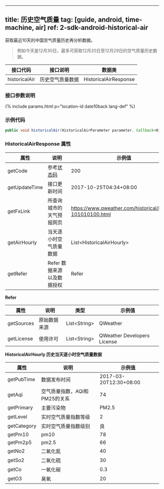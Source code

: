 <!--
 * @Date: 2025-03-06 10:02:06
 * @LastEditors: 韩笑白
 * @LastEditTime: 2025-03-13 11:00:48
 * @FilePath: /dev-site/docs/_zh/android-sdk/time-machine/android-time-machine-air.md
-->
---
title: 历史空气质量
tag: [guide, android, time-machine, air]
ref: 2-sdk-android-historical-air
---

获取最近10天的中国空气质量历史再分析数据。

> 例如今天是12月30日，最多可获取12月20日至12月29日的空气质量历史数据。


| 接口代码 | 接口说明                  | 数据类            |
| ---------------- | ---------------- | ----------------- |
| historicalAir| 历史空气质量数据  | HistoricalAirResponse |

### 接口参数说明

{% include params.html p="location-id date10back lang-def" %}

### 示例代码

```java
public void historicalAir(HistoricalAirParameter parameter, Callback<HistoricalAirResponse> callback);
```

### HistoricalAirResponse 属性

| 属性              | 说明                       | 示例值                    |
| ----------------- | -------------------------- | ------------------------- |
| getCode           | 参考[状态码](/docs/resource/status-code/)                    | 200   |
| getUpdateTime | 接口更新时间             | 2017-10-25T04:34+08:00     |
| getFxLink     | 所查询城市的天气预报网页 | https://www.qweather.com/historical/beijing-101010100.html |
| getAirHourly | 当天逐小时空气质量数据     | List&lt;HistoricalAirHourly&gt; |
| getRefer          | Refer 数据来源以及数据授权 | Refer                     |


**Refer**

| 属性        | 说明        | 类型                | 示例值        |
| ---------- | ----------- | ------------------ | ------------ |
| getSources | 原始数据来源  | List&lt;String&gt; | QWeather     |
| getLicense | 使用许可      | List&lt;String&gt; | QWeather Developers License |


**HistoricalAirHourly 历史当天逐小时空气质量数据**

| 属性        | 说明                              | 示例值           |
| ----------- | --------------------------------- | ---------------- |
| getPubTime  | 数据发布时间 | 2017-03-20T12:30+08:00 |
| getAqi      | 空气质量指数，AQI和PM25的关系     | 74               |
| getPrimary  | 主要污染物                        | PM2.5             |
| getLevel    | 实时空气质量指数等级              | 2                |
| getCategory | 实时空气质量指数级别              | 良               |
| getPm10     | pm10                              | 78               |
| getPm2p5    | pm2.5                              | 66               |
| getNo2      | 二氧化氮                          | 40               |
| getSo2      | 二氧化硫                          | 30               |
| getCo       | 一氧化碳                          | 0.3               |
| getO3       | 臭氧                              | 20               |
